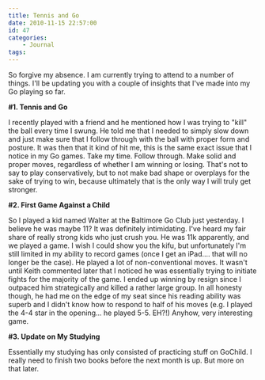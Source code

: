 ```yaml
---
title: Tennis and Go
date: 2010-11-15 22:57:00
id: 47
categories:
	- Journal
tags:
---
```


So forgive my absence. I am currently trying to attend to a number of things. I'll be updating you with a couple of insights that I've made into my Go playing so far.

**#1\. Tennis and Go**

I recently played with a friend and he mentioned how I was trying to "kill" the ball every time I swung. He told me that I needed to simply slow down and just make sure that I follow through with the ball with proper form and posture. It was then that it kind of hit me, this is the same exact issue that I notice in my Go games. Take my time. Follow through. Make solid and proper moves, regardless of whether I am winning or losing. That's not to say to play conservatively, but to not make bad shape or overplays for the sake of trying to win, because ultimately that is the only way I will truly get stronger.

**#2\. First Game Against a Child**

So I played a kid named Walter at the Baltimore Go Club just yesterday. I believe he was maybe 11? It was definitely intimidating. I've heard my fair share of really strong kids who just crush you. He was 11k apparently, and we played a game. I wish I could show you the kifu, but unfortunately I'm still limited in my ability to record games (once I get an iPad.... that will no longer be the case). He played a lot of non-conventional moves. It wasn't until Keith commented later that I noticed he was essentially trying to initiate fights for the majority of the game. I ended up winning by resign since I outpaced him strategically and killed a rather large group. In all honesty though, he had me on the edge of my seat since his reading ability was superb and I didn't know how to respond to half of his moves (e.g. I played the 4-4 star in the opening... he played 5-5\. EH?!) Anyhow, very interesting game.

**#3\. Update on My Studying**

Essentially my studying has only consisted of practicing stuff on GoChild. I really need to finish two books before the next month is up. But more on that later.